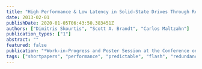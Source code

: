 ```yaml
---
title: "High Performance & Low Latency in Solid-State Drives Through Redundancy"
date: 2013-02-01
publishDate: 2020-01-05T06:43:50.383451Z
authors: ["Dimitris Skourtis", "Scott A. Brandt", "Carlos Maltzahn"]
publication_types: ["1"]
abstract: ""
featured: false
publication: "*Work-in-Progress and Poster Session at the Conference on File and Storage Technology (FAST 2013)*"
tags: ["shortpapers", "performance", "predictable", "flash", "redundancy"]
---
```


